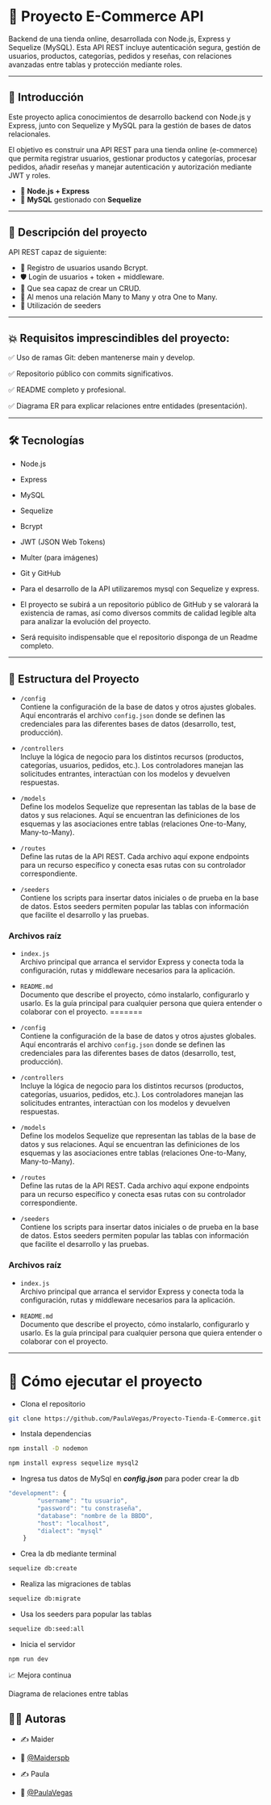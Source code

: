 # 🛒 Proyecto E-Commerce API

Backend de una tienda online, desarrollada con Node.js, Express y Sequelize (MySQL). Esta API REST incluye autenticación segura, gestión de usuarios, productos, categorías, pedidos y reseñas, con relaciones avanzadas entre tablas y protección mediante roles.

---

## 📌 Introducción

Este proyecto aplica conocimientos de desarrollo backend con Node.js y Express, junto con Sequelize y MySQL para la gestión de bases de datos relacionales.

El objetivo es construir una API REST para una tienda online (e-commerce) que permita registrar usuarios, gestionar productos y categorías, procesar pedidos, añadir reseñas y manejar autenticación y autorización mediante JWT y roles.

-   🐢 **Node.js + Express**
-   🐬 **MySQL** gestionado con **Sequelize**

---

## 🧩 Descripción del proyecto

API REST capaz de siguiente:

-   🔐 Registro de usuarios usando Bcrypt.
-   🛡️ Login de usuarios + token + middleware.
-   🧠 Que sea capaz de crear un CRUD.
-   🔗 Al menos una relación Many to Many y otra One to Many.
-   🌱 Utilización de seeders

---

## 💥 Requisitos imprescindibles del proyecto:

✅ Uso de ramas Git: deben mantenerse main y develop.

✅ Repositorio público con commits significativos.

✅ README completo y profesional.

✅ Diagrama ER para explicar relaciones entre entidades (presentación).

---

## 🛠️ Tecnologías

-   Node.js
-   Express
-   MySQL
-   Sequelize
-   Bcrypt
-   JWT (JSON Web Tokens)
-   Multer (para imágenes)
-   Git y GitHub

-   Para el desarrollo de la API utilizaremos mysql con Sequelize y express.
-   El proyecto se subirá a un repositorio público de GitHub y se valorará la
    existencia de ramas, así como diversos commits de calidad legible alta para
    analizar la evolución del proyecto.
-   Será requisito indispensable que el repositorio disponga de un Readme
    completo.

---

## 📂 Estructura del Proyecto

- `/config`  
  Contiene la configuración de la base de datos y otros ajustes globales. Aquí encontrarás el archivo `config.json` donde se definen las credenciales para las diferentes bases de datos (desarrollo, test, producción).

- `/controllers`  
  Incluye la lógica de negocio para los distintos recursos (productos, categorías, usuarios, pedidos, etc.). Los controladores manejan las solicitudes entrantes, interactúan con los modelos y devuelven respuestas.

- `/models`  
  Define los modelos Sequelize que representan las tablas de la base de datos y sus relaciones. Aquí se encuentran las definiciones de los esquemas y las asociaciones entre tablas (relaciones One-to-Many, Many-to-Many).

- `/routes`  
  Define las rutas de la API REST. Cada archivo aquí expone endpoints para un recurso específico y conecta esas rutas con su controlador correspondiente.

- `/seeders`  
  Contiene los scripts para insertar datos iniciales o de prueba en la base de datos. Estos seeders permiten popular las tablas con información que facilite el desarrollo y las pruebas.

### Archivos raíz

- `index.js`  
  Archivo principal que arranca el servidor Express y conecta toda la configuración, rutas y middleware necesarios para la aplicación.

- `README.md`  
  Documento que describe el proyecto, cómo instalarlo, configurarlo y usarlo. Es la guía principal para cualquier persona que quiera entender o colaborar con el proyecto.
=======
-   `/config`  
    Contiene la configuración de la base de datos y otros ajustes globales. Aquí encontrarás el archivo `config.json` donde se definen las credenciales para las diferentes bases de datos (desarrollo, test, producción).

-   `/controllers`  
    Incluye la lógica de negocio para los distintos recursos (productos, categorías, usuarios, pedidos, etc.). Los controladores manejan las solicitudes entrantes, interactúan con los modelos y devuelven respuestas.

-   `/models`  
    Define los modelos Sequelize que representan las tablas de la base de datos y sus relaciones. Aquí se encuentran las definiciones de los esquemas y las asociaciones entre tablas (relaciones One-to-Many, Many-to-Many).

-   `/routes`  
    Define las rutas de la API REST. Cada archivo aquí expone endpoints para un recurso específico y conecta esas rutas con su controlador correspondiente.

-   `/seeders`  
    Contiene los scripts para insertar datos iniciales o de prueba en la base de datos. Estos seeders permiten popular las tablas con información que facilite el desarrollo y las pruebas.

### Archivos raíz

-   `index.js`  
    Archivo principal que arranca el servidor Express y conecta toda la configuración, rutas y middleware necesarios para la aplicación.


-   `README.md`  
    Documento que describe el proyecto, cómo instalarlo, configurarlo y usarlo. Es la guía principal para cualquier persona que quiera entender o colaborar con el proyecto.

---

# 🚀 Cómo ejecutar el proyecto

-   Clona el repositorio

```bash
git clone https://github.com/PaulaVegas/Proyecto-Tienda-E-Commerce.git
```

-   Instala dependencias

```bash
npm install -D nodemon
```

```bash
npm install express sequelize mysql2
```

-   Ingresa tus datos de MySql en **_config.json_** para poder crear la db

```js
"development": {
        "username": "tu usuario",
        "password": "tu constraseña",
        "database": "nombre de la BBDD",
        "host": "localhost",
        "dialect": "mysql"
    }
```

-   Crea la db mediante terminal

```bash
sequelize db:create
```

-   Realiza las migraciones de tablas

```bash
sequelize db:migrate
```

-   Usa los seeders para popular las tablas

```bash
sequelize db:seed:all
```

-   Inicia el servidor

```bash
npm run dev
```

📈 Mejora continua

Diagrama de relaciones entre tablas

## 👨‍💻 Autoras

-   ✍️ Maider
-   🐙 [@Maiderspb](https://www.github.com/Maiderspb)

-   ✍️ Paula
-   🐙 [@PaulaVegas](https://www.github.com/PaulaVegas)
